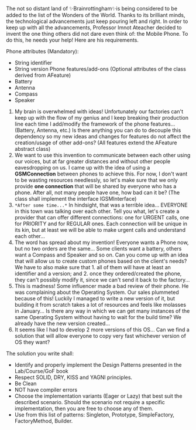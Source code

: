 The not so distant land of ✨Brainrottingham✨is being considered to be added to the list of the Wonders of the World. Thanks to its brilliant minds, the technological advancements just keep pouring left and right. In order to keep up with all the advancements, Professor Imnot Ateacher decided to invent the one thing others did not dare even think of: the Mobile Phone. To do this, he needs your help! Here are his requirements.

Phone attributes (Mandatory):
- String identifier
- String version 
Phone features/add-ons (Optional attributes of the class derived from AFeature)
- Battery
- Antenna
- Compass
- Speaker

1. My brain is overwhelmed with ideas! Unfortunately our factories can't keep up with the flow of my genius and I keep breaking their production line each time I add/modify the framework of the phone features... (Battery, Antenna, etc.) Is there anything you can do to decouple this dependency so my new ideas and changes for features do not affect the creation/usage of other add-ons?
   (All features extend the AFeature abstract class)
2. We want to use this invention to communicate between each other using our voices, but at far greater distances and without other people eavesdropping on us. I came up with the idea of using a **GSMConnection** between phones to achieve this. For now, I don't want to be wasting resources needlessly, so let's make sure that we only provide **one connection** that will be shared by everyone who has a phone. After all, not many people have one, how bad can it be?
   (The class shall implement the interface IGSMInterface)
3. `*After some time...*`
   In hindsight, that was a terrible idea... EVERYONE in this town was talking over each other. Tell you what, let's create a provider that can offer different connections: one for URGENT calls, one for PRIORITY and for REGULAR ones. Each connection will be unique in its kin, but at least we will be able to make urgent calls and understand each other...
4. The word has spread about my invention! Everyone wants a Phone now, but no two orders are the same... Some clients want a battery, others want a Compass and Speaker and so on. Can you come up with an idea that will allow us to create custom phones based on the client's needs? We have to also make sure that 1. all of them will have at least an identifier and a version; and 2. once they ordered/created the phone, they can't possibly modify it, since we can't send it back to the factory...
5. This is madness! Some influencer made a bad review of their phone. He was complaining about the Operating System. Our sales plummeted because of this! Luckily I managed to write a new version of it, but building it from scratch takes a lot of resources and feels like molasses in January... Is there any way in which we can get many instances of the same Operating System without having to wait for the build time? We already have the new version created...
6. It seems like I had to develop 2 more versions of this OS... Can we find a solution that will allow everyone to copy very fast whichever version of OS they want?


The solution you write shall:
- Identify and properly implement the Design Patterns presented in the Lab/Course/GoF book
- Respect SOLID, DRY, KISS and YAGNI principles.
- Be Clean
- NOT have compiler errors
- Choose the implementation variants (Eager or Lazy) that best suit the described scenario. Should the scenario not require a specific implementation, then you are free to choose any of them.
- Use from this list of patterns: Singleton, Prototype, SimpleFactory, FactoryMethod, Builder.